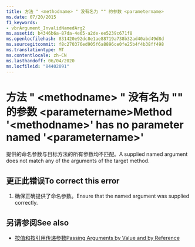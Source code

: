 ```yaml
---
title: 方法 " <methodname> " 没有名为 "" 的参数 <parametername>
ms.date: 07/20/2015
f1_keywords:
- vbrArgument_InvalidNamedArg2
ms.assetid: b4346b6a-87da-4e65-a2de-ee5239c671f8
ms.openlocfilehash: 831420e92dc8e1ae88719a738b32ad40abd49d8d
ms.sourcegitcommit: f8c270376ed905f6a8896ce0fe25b4f4b38ff498
ms.translationtype: MT
ms.contentlocale: zh-CN
ms.lasthandoff: 06/04/2020
ms.locfileid: "84402091"
---
```

# <a name="method-methodname-has-no-parameter-named-parametername"></a><span data-ttu-id="45d9f-102">方法 " \<methodname> " 没有名为 "" 的参数 \<parametername></span><span class="sxs-lookup"><span data-stu-id="45d9f-102">Method '\<methodname>' has no parameter named '\<parametername>'</span></span>
<span data-ttu-id="45d9f-103">提供的命名参数与目标方法的所有参数均不匹配。</span><span class="sxs-lookup"><span data-stu-id="45d9f-103">A supplied named argument does not match any of the arguments of the target method.</span></span>  
  
## <a name="to-correct-this-error"></a><span data-ttu-id="45d9f-104">更正此错误</span><span class="sxs-lookup"><span data-stu-id="45d9f-104">To correct this error</span></span>  
  
1. <span data-ttu-id="45d9f-105">确保正确提供了命名参数。</span><span class="sxs-lookup"><span data-stu-id="45d9f-105">Ensure that the named argument was supplied correctly.</span></span>  
  
## <a name="see-also"></a><span data-ttu-id="45d9f-106">另请参阅</span><span class="sxs-lookup"><span data-stu-id="45d9f-106">See also</span></span>

- [<span data-ttu-id="45d9f-107">按值和按引用传递参数</span><span class="sxs-lookup"><span data-stu-id="45d9f-107">Passing Arguments by Value and by Reference</span></span>](../programming-guide/language-features/procedures/passing-arguments-by-value-and-by-reference.md)
